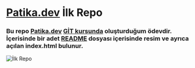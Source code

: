 # [Patika.dev](https://www.patika.dev/) İlk Repo

### Bu repo [Patika.dev](https://www.patika.dev/) [**GİT kursunda**](https://app.patika.dev/courses/git) oluşturduğum ödevdir. İçerisinde bir adet [**README**](https://github.com/elmaoglu/kodluyoruzilkrepo/blob/main/README.md) dosyası içerisinde resim ve ayrıca açılan index.html bulunur.

![İlk Repo](https://user-images.githubusercontent.com/79774144/166823564-9c37ebae-d6be-473c-902f-c7e72e648c2a.png)
